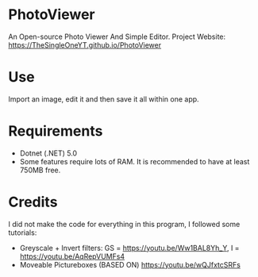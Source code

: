 # PhotoViewer
An Open-source Photo Viewer And Simple Editor. Project Website: https://TheSingleOneYT.github.io/PhotoViewer

# Use
Import an image, edit it and then save it all within one app.

# Requirements
- Dotnet (.NET) 5.0
- Some features require lots of RAM. It is recommended to have at least 750MB free.

# Credits
I did not make the code for everything in this program, I followed some tutorials:

- Greyscale + Invert filters: GS = https://youtu.be/Ww1BAL8Yh_Y, I = https://youtu.be/AqRepVUMFs4
- Moveable Pictureboxes (BASED ON) https://youtu.be/wQJfxtcSRFs
